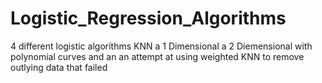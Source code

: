 # Logistic_Regression_Algorithms
4 different logistic algorithms KNN a 1 Dimensional a 2 Diemensional with polynomial curves and an an attempt at using weighted KNN to remove outlying data that failed
